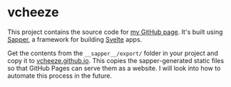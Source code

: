 # vcheeze
This project contains the source code for [my GitHub page](https://vcheeze.github.io).
It's built using [Sapper](https://sapper.svelte.dev), a framework for building 
[Svelte](https://svelte.dev) apps.

Get the contents from the `__sapper__/export/` folder in your project and copy
it to [vcheeze.github.io](https://github.com/vcheeze/vcheeze.github.io). This
copies the sapper-generated static files so that GitHub Pages can serve them as
a website. I will look into how to automate this process in the future.